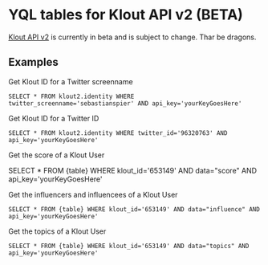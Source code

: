 # YQL tables for Klout API v2 (BETA)

[Klout API v2](http://klout.com/s/developers/v2) is currently in beta and is subject to change. Thar be dragons.

## Examples

Get Klout ID for a Twitter screenname

	SELECT * FROM klout2.identity WHERE twitter_screenname='sebastianspier' AND api_key='yourKeyGoesHere'

Get Klout ID for a Twitter ID

	SELECT * FROM klout2.identity WHERE twitter_id='96320763' AND api_key='yourKeyGoesHere'

Get the score of a Klout User	
	
  SELECT * FROM {table} WHERE klout_id='653149' AND data="score" AND api_key='yourKeyGoesHere'

Get the influencers and influencees of a Klout User	

	SELECT * FROM {table} WHERE klout_id='653149' AND data="influence" AND api_key='yourKeyGoesHere'

Get the topics of a Klout User	
	
	SELECT * FROM {table} WHERE klout_id='653149' AND data="topics" AND api_key='yourKeyGoesHere'